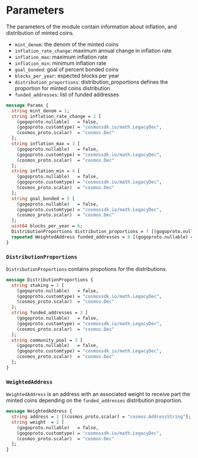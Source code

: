 <!--
order: 3
-->

# Parameters

The parameters of the module contain information about inflation, and distribution of minted coins.

- `mint_denom`: the denom of the minted coins
- `inflation_rate_change`: maximum annual change in inflation rate
- `inflation_max`: maximum inflation rate
- `inflation_min`: minimum inflation rate
- `goal_bonded`: goal of percent bonded coins
- `blocks_per_year`: expected blocks per year
- `distribution_proportions`: distribution_proportions defines the proportion for minted coins distribution
- `funded_addresses`: list of funded addresses

```proto
message Params {
  string mint_denom = 1;
  string inflation_rate_change = 2 [
    (gogoproto.nullable)   = false,
    (gogoproto.customtype) = "cosmossdk.io/math.LegacyDec",
    (cosmos_proto.scalar)  = "cosmos.Dec"
  ];
  string inflation_max = 3 [
    (gogoproto.nullable)   = false,
    (gogoproto.customtype) = "cosmossdk.io/math.LegacyDec",
    (cosmos_proto.scalar)  = "cosmos.Dec"
  ];
  string inflation_min = 4 [
    (gogoproto.nullable)   = false,
    (gogoproto.customtype) = "cosmossdk.io/math.LegacyDec",
    (cosmos_proto.scalar)  = "cosmos.Dec"
  ];
  string goal_bonded = 5 [
    (gogoproto.nullable)   = false,
    (gogoproto.customtype) = "cosmossdk.io/math.LegacyDec",
    (cosmos_proto.scalar)  = "cosmos.Dec"
  ];
  uint64 blocks_per_year = 6;
  DistributionProportions distribution_proportions = 7 [(gogoproto.nullable) = false];
  repeated WeightedAddress funded_addresses = 8 [(gogoproto.nullable) = false];
}
```

### `DistributionProportions`

`DistributionProportions` contains propotions for the distributions.

```proto
message DistributionProportions {
  string staking = 1 [
    (gogoproto.nullable)   = false,
    (gogoproto.customtype) = "cosmossdk.io/math.LegacyDec",
    (cosmos_proto.scalar)  = "cosmos.Dec"
  ];
  string funded_addresses = 2 [
    (gogoproto.nullable)   = false,
    (gogoproto.customtype) = "cosmossdk.io/math.LegacyDec",
    (cosmos_proto.scalar)  = "cosmos.Dec"
  ];
  string community_pool = 3 [
    (gogoproto.nullable)   = false,
    (gogoproto.customtype) = "cosmossdk.io/math.LegacyDec",
    (cosmos_proto.scalar)  = "cosmos.Dec"
  ];
}
```

### `WeightedAddress`

`WeightedAddress` is an address with an associated weight to receive part the minted coins depending on the `funded_addresses` distribution proportion.

```proto
message WeightedAddress {
  string address = 1 [(cosmos_proto.scalar) = "cosmos.AddressString"];
  string weight  = 2 [
    (gogoproto.nullable)   = false,
    (gogoproto.customtype) = "cosmossdk.io/math.LegacyDec",
    (cosmos_proto.scalar)  = "cosmos.Dec"
  ];
}
```
